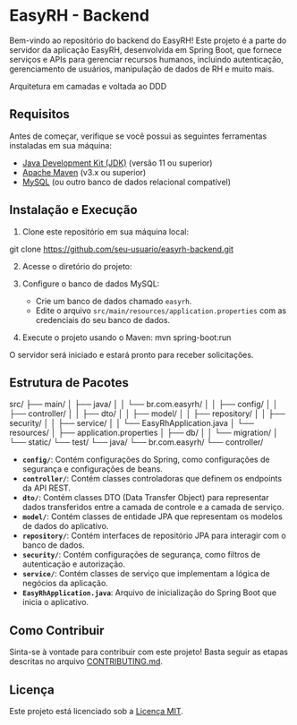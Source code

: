 # EasyRH - Backend

Bem-vindo ao repositório do backend do EasyRH! Este projeto é a parte do servidor da aplicação EasyRH, desenvolvida em Spring Boot, que fornece serviços e APIs para gerenciar recursos humanos, incluindo autenticação, gerenciamento de usuários, manipulação de dados de RH e muito mais.

Arquitetura em camadas e voltada ao DDD

## Requisitos

Antes de começar, verifique se você possui as seguintes ferramentas instaladas em sua máquina:

- [Java Development Kit (JDK)](https://www.oracle.com/java/technologies/javase-jdk11-downloads.html) (versão 11 ou superior)
- [Apache Maven](https://maven.apache.org/) (v3.x ou superior)
- [MySQL](https://www.mysql.com/) (ou outro banco de dados relacional compatível)

## Instalação e Execução

1. Clone este repositório em sua máquina local:

git clone https://github.com/seu-usuario/easyrh-backend.git

2. Acesse o diretório do projeto:

3. Configure o banco de dados MySQL:
   - Crie um banco de dados chamado `easyrh`.
   - Edite o arquivo `src/main/resources/application.properties` com as credenciais do seu banco de dados.

4. Execute o projeto usando o Maven:
mvn spring-boot:run

O servidor será iniciado e estará pronto para receber solicitações.

## Estrutura de Pacotes

src/
├── main/
│ ├── java/
│ │ └── br.com.easyrh/
│ │ ├── config/
│ │ ├── controller/
│ │ ├── dto/
│ │ ├── model/
│ │ ├── repository/
│ │ ├── security/
│ │ ├── service/
│ │ └── EasyRhApplication.java
│ └── resources/
│ ├── application.properties
│ ├── db/
│ │ └── migration/
│ └── static/
└── test/
└── java/
└── br.com.easyrh/
└── controller/


- **`config/`**: Contém configurações do Spring, como configurações de segurança e configurações de beans.
- **`controller/`**: Contém classes controladoras que definem os endpoints da API REST.
- **`dto/`**: Contém classes DTO (Data Transfer Object) para representar dados transferidos entre a camada de controle e a camada de serviço.
- **`model/`**: Contém classes de entidade JPA que representam os modelos de dados do aplicativo.
- **`repository/`**: Contém interfaces de repositório JPA para interagir com o banco de dados.
- **`security/`**: Contém configurações de segurança, como filtros de autenticação e autorização.
- **`service/`**: Contém classes de serviço que implementam a lógica de negócios da aplicação.
- **`EasyRhApplication.java`**: Arquivo de inicialização do Spring Boot que inicia o aplicativo.

## Como Contribuir

Sinta-se à vontade para contribuir com este projeto! Basta seguir as etapas descritas no arquivo [CONTRIBUTING.md](CONTRIBUTING.md).

## Licença

Este projeto está licenciado sob a [Licença MIT](LICENSE).

